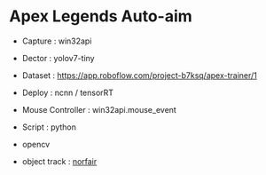 # Apex Legends Auto-aim

* Capture : win32api

* Dector : yolov7-tiny

* Dataset : https://app.roboflow.com/project-b7ksq/apex-trainer/1

* Deploy : ncnn / tensorRT

* Mouse Controller : win32api.mouse_event

* Script : python

* opencv

* object track : [norfair](https://pypi.org/project/norfair/)

